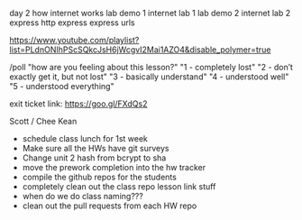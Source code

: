 day 2
how internet works
lab demo 1
internet lab 1
lab demo 2
internet lab 2
express http
express
express urls





https://www.youtube.com/playlist?list=PLdnONIhPScSQkcJsH6jWcgvI2Mai1AZO4&disable_polymer=true

/poll "how are you feeling about this lesson?" "1 - completely lost" "2 - don’t exactly get it, but not lost" "3 - basically understand" "4 - understood well" "5 - understood everything"

exit ticket link: https://goo.gl/FXdQs2

Scott / Chee Kean
- schedule class lunch for 1st week
- Make sure all the HWs have git surveys
- Change unit 2 hash from bcrypt to sha
- move the prework completion into the hw tracker
- compile the github repos for the students
- completely clean out the class repo lesson link stuff
- when do we do class naming???
- clean out the pull requests from each HW repo
